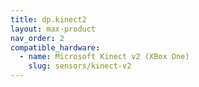 ```yaml
---
title: dp.kinect2
layout: max-product
nav_order: 2
compatible_hardware:
  - name: Microsoft Kinect v2 (XBox One)
    slug: sensors/kinect-v2
---
```

